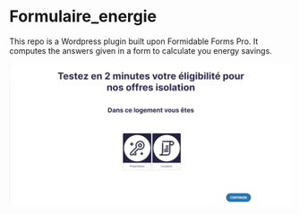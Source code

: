 # Formulaire_energie

This repo is a Wordpress plugin built upon  Formidable Forms Pro.
It computes the answers given in a form to calculate you energy savings.

![Screenshot](Pictures/Form.PNG)
